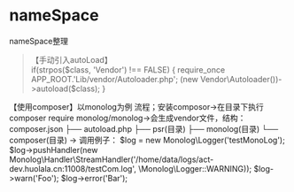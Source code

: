 # nameSpace
nameSpace整理
> 【手动引入autoLoad】  
 if(strpos($class, 'Vendor') !== FALSE)
 {
        require_once  APP_ROOT.'Lib/vendor/Autoloader.php';
        (new Vendor\Autoloader())->autoload($class);
 }
 
 【使用composer】以monolog为例
 流程；安装composor->在目录下执行composer require monolog/monolog->会生成vendor文件，结构：
 composer.json
            ├── autoload.php
            ├── psr(目录)
            ├── monolog(目录)
            └── composer(目录)
 -> 调用例子：
$log = new Monolog\Logger('testMonoLog');
$log->pushHandler(new Monolog\Handler\StreamHandler('/home/data/logs/act-dev.huolala.cn:11008/testCom.log', \Monolog\Logger::WARNING));
$log->warn('Foo');
$log->error('Bar');
